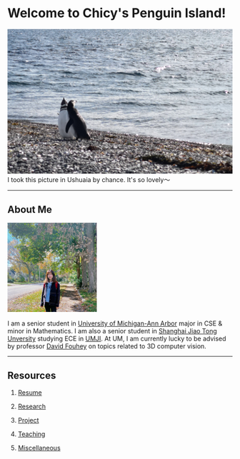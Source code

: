 # Welcome to Chicy's Penguin Island!

![](heading.jpg)
I took this picture in Ushuaia by chance. It's so lovely～

------
## About Me

<img src="Self/myimg.jpeg" alt="me" width="200"/> 

I am a senior student in [University of Michigan-Ann Arbor](https://cse.engin.umich.edu/) major in CSE & minor in Mathematics. I am also a senior student in [Shanghai Jiao Tong Unversity](https://en.sjtu.edu.cn/) studying ECE in [UMJI](https://www.ji.sjtu.edu.cn/). At UM, I am currently lucky to be advised by professor [David Fouhey](https://web.eecs.umich.edu/~fouhey/) on topics related to 3D computer vision.

------
## Resources

1. [Resume](Self/CV.pdf)

2. [Research](research.md)

3. [Project](project.md)

4. [Teaching](teaching.md)

5. [Miscellaneous](miscellaneous.md)
